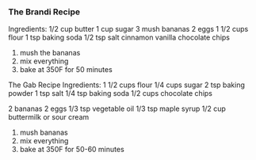 ### The Brandi Recipe
Ingredients:
1/2 cup butter
1 cup sugar
3 mush bananas
2 eggs
1 1/2 cups flour
1 tsp baking soda
1/2 tsp salt
cinnamon
vanilla
chocolate chips

1. mush the bananas
2. mix everything
3. bake at 350F for 50 minutes



The Gab Recipe
Ingredients:
1 1/2 cups flour
1/4 cups sugar
2 tsp baking powder
1 tsp salt
1/4 tsp baking soda
1/2 cups chocolate chips

2 bananas
2 eggs
1/3 tsp vegetable oil
1/3 tsp maple syrup
1/2 cup buttermilk or sour cream


1. mush bananas
2. mix everything
3. bake at 350F for 50-60 minutes
